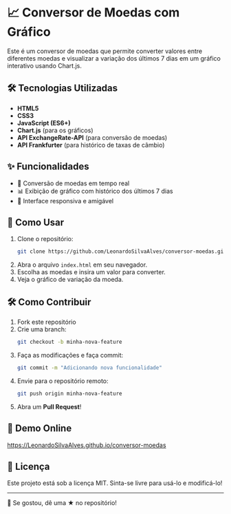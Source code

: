 # 📈 Conversor de Moedas com Gráfico

Este é um conversor de moedas que permite converter valores entre diferentes moedas e visualizar a variação dos últimos 7 dias em um gráfico interativo usando Chart.js.


## 🛠️ Tecnologias Utilizadas
- **HTML5**
- **CSS3**
- **JavaScript (ES6+)**
- **Chart.js** (para os gráficos)
- **API ExchangeRate-API** (para conversão de moedas)
- **API Frankfurter** (para histórico de taxas de câmbio)

## ✨ Funcionalidades
- 💋 Conversão de moedas em tempo real
- 📊 Exibição de gráfico com histórico dos últimos 7 dias
- 🚀 Interface responsiva e amigável

## 📝 Como Usar
1. Clone o repositório:
   ```bash
   git clone https://github.com/LeonardoSilvaAlves/conversor-moedas.git
   ```
2. Abra o arquivo `index.html` em seu navegador.
3. Escolha as moedas e insira um valor para converter.
4. Veja o gráfico de variação da moeda.

## 🛠️ Como Contribuir
1. Fork este repositório
2. Crie uma branch:
   ```bash
   git checkout -b minha-nova-feature
   ```
3. Faça as modificações e faça commit:
   ```bash
   git commit -m "Adicionando nova funcionalidade"
   ```
4. Envie para o repositório remoto:
   ```bash
   git push origin minha-nova-feature
   ```
5. Abra um **Pull Request**!

## 🌟 Demo Online

https://LeonardoSilvaAlves.github.io/conversor-moedas

## 📢 Licença
Este projeto está sob a licença MIT. Sinta-se livre para usá-lo e modificá-lo!

---
👋 Se gostou, dê uma ★ no repositório!

